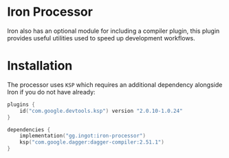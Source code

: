 # Iron Processor

Iron also has an optional module for including a compiler plugin, this plugin provides useful utilities used to
speed up development workflows.

# Installation

The processor uses `KSP` which requires an additional dependency alongside Iron if you do not have already:
```kts
plugins {
    id("com.google.devtools.ksp") version "2.0.10-1.0.24"
}

dependencies {
    implementation("gg.ingot:iron-processor")
    ksp("com.google.dagger:dagger-compiler:2.51.1")
}
```